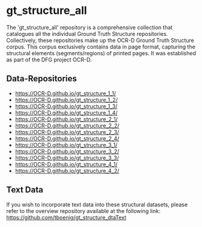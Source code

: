 
# gt_structure_all

The 'gt_structure_all' repository is a comprehensive collection that catalogues all the individual Ground Truth Structure repositories. Collectively, these repositories make up the OCR-D Ground Truth Structure corpus. This corpus exclusively contains data in page format, capturing the structural elements (segments/regions) of printed pages. It was established as part of the DFG project OCR-D.
 
 

## Data-Repositories
 - https://OCR-D.github.io/gt_structure_1_1/
 - https://OCR-D.github.io/gt_structure_1_2/
 - https://OCR-D.github.io/gt_structure_1_3/
 - https://OCR-D.github.io/gt_structure_1_4/
 - https://OCR-D.github.io/gt_structure_2_1/
 - https://OCR-D.github.io/gt_structure_2_2/
 - https://OCR-D.github.io/gt_structure_2_3/
 - https://OCR-D.github.io/gt_structure_2_4/
 - https://OCR-D.github.io/gt_structure_3_1/
 - https://OCR-D.github.io/gt_structure_3_2/
 - https://OCR-D.github.io/gt_structure_3_3/
 - https://OCR-D.github.io/gt_structure_4_1/
 - https://OCR-D.github.io/gt_structure_4_2/

 
## Text Data

If you wish to incorporate text data into these structural datasets, please refer to the overview repository available at the following link:  https://github.com/tboenig/gt_structure_dtaText












